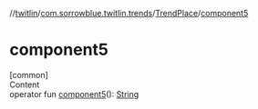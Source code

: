 //[twitlin](../../index.md)/[com.sorrowblue.twitlin.trends](../index.md)/[TrendPlace](index.md)/[component5](component5.md)



# component5  
[common]  
Content  
operator fun [component5](component5.md)(): [String](https://kotlinlang.org/api/latest/jvm/stdlib/kotlin/-string/index.html)  



